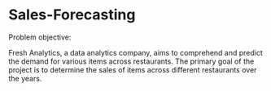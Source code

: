 # Sales-Forecasting

Problem objective:

Fresh Analytics, a data analytics company, aims to comprehend and predict the demand for various items across restaurants. The primary goal of the project is to determine the sales of items across different restaurants over the years.
